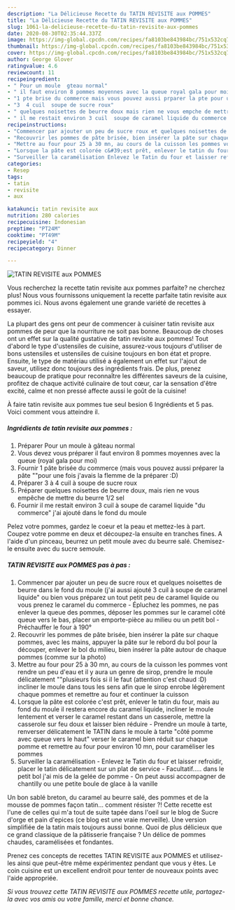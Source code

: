 ```yaml
---
description: "La Délicieuse Recette du TATIN REVISITE aux POMMES"
title: "La Délicieuse Recette du TATIN REVISITE aux POMMES"
slug: 1061-la-delicieuse-recette-du-tatin-revisite-aux-pommes
date: 2020-08-30T02:35:44.337Z
image: https://img-global.cpcdn.com/recipes/fa8103be843984bc/751x532cq70/tatin-revisite-aux-pommes-photo-principale-de-la-recette.jpg
thumbnail: https://img-global.cpcdn.com/recipes/fa8103be843984bc/751x532cq70/tatin-revisite-aux-pommes-photo-principale-de-la-recette.jpg
cover: https://img-global.cpcdn.com/recipes/fa8103be843984bc/751x532cq70/tatin-revisite-aux-pommes-photo-principale-de-la-recette.jpg
author: George Glover
ratingvalue: 4.6
reviewcount: 11
recipeingredient:
- " Pour un moule  gteau normal"
- " il faut environ 8 pommes moyennes avec la queue royal gala pour moi"
- "1 pte brise du commerce mais vous pouvez aussi prparer la pte pour une fois javais la flemme de la prparer D"
- "3  4 cuil  soupe de sucre roux"
- " quelques noisettes de beurre doux mais rien ne vous empche de mettre du beurre 12 sel"
- " il me restait environ 3 cuil  soupe de caramel liquide du commerce jai ajout dans le fond du moule"
recipeinstructions:
- "Commencer par ajouter un peu de sucre roux et quelques noisettes de beurre dans le fond du moule (j&#39;ai aussi ajouté 3 cuil à soupe de caramel liquide&#34; ou bien vous préparez un tout petit peu de caramel liquide ou vous prenez le caramel du commerce  Épluchez les pommes, ne pas enlever la queue des pommes, déposer les pommes sur le caramel côté queue vers le bas, placer un emporte-pièce au milieu ou un petit bol  Préchauffer le four à 190°"
- "Recouvrir les pommes de pâte brisée, bien insérer la pâte sur chaque pommes, avec les mains, appuyer la pâte sur le rebord du bol pour la découper, enlever le bol du milieu, bien insérer la pâte autour de chaque pommes (comme sur la photo)"
- "Mettre au four pour 25 à 30 mn, au cours de la cuisson les pommes vont rendre un peu d&#39;eau et il y aura un genre de sirop, prendre le moule délicatement &#34;&#34;plusieurs fois si il le faut (attention c&#39;est chaud :D) incliner le moule dans tous les sens afin que le sirop enrobe légèrement chaque pommes et remettre au four et continuer la cuisson"
- "Lorsque la pâte est colorée c&#39;est prêt, enlever le tatin du four, mais au fond du moule il restera encore du caramel liquide, incliner le moule lentement et verser le caramel restant dans un casserole, mettre la casserole sur feu doux et laisser bien réduire  Prendre un moule à tarte, renverser délicatement le TATIN dans le moule à tarte &#34;côté pomme avec queue vers le haut&#34; verser le caramel bien réduit sur chaque pomme et remettre au four pour environ 10 mn, pour caraméliser les pommes"
- "Surveiller la caramélisation Enlevez le Tatin du four et laisser refroidir, placer le tatin délicatement sur un plat de service  Facultatif..... dans le petit bol j&#39;ai mis de la gelée de pomme  On peut aussi accompagner de chantilly ou une petite boule de glace à la vanille"
categories:
- Resep
tags:
- tatin
- revisite
- aux

katakunci: tatin revisite aux 
nutrition: 280 calories
recipecuisine: Indonesian
preptime: "PT24M"
cooktime: "PT49M"
recipeyield: "4"
recipecategory: Dinner

---
```



![TATIN REVISITE aux POMMES](https://img-global.cpcdn.com/recipes/fa8103be843984bc/751x532cq70/tatin-revisite-aux-pommes-photo-principale-de-la-recette.jpg)

Vous recherchez la recette tatin revisite aux pommes parfaite? ne cherchez plus! Nous vous fournissons uniquement la recette parfaite tatin revisite aux pommes ici. Nous avons également une grande variété de recettes à essayer.

La plupart des gens ont peur de commencer à cuisiner tatin revisite aux pommes de peur que la nourriture ne soit pas bonne. Beaucoup de choses ont un effet sur la qualité gustative de tatin revisite aux pommes! Tout d'abord le type d'ustensiles de cuisine, assurez-vous toujours d'utiliser de bons ustensiles et ustensiles de cuisine toujours en bon état et propre. Ensuite, le type de matériau utilisé a également un effet sur l'ajout de saveur, utilisez donc toujours des ingrédients frais. De plus, prenez beaucoup de pratique pour reconnaître les différentes saveurs de la cuisine, profitez de chaque activité culinaire de tout cœur, car la sensation d'être excité, calme et non pressé affecte aussi le goût de la cuisine!

<!--inarticleads1-->

À faire tatin revisite aux pommes tue seul besion 6 Ingrédients et 5 pas. Voici comment vous atteindre il.

##### Ingrédients de tatin revisite aux pommes :

1. Préparer  Pour un moule à gâteau normal
1. Vous devez vous préparer  il faut environ 8 pommes moyennes avec la queue (royal gala pour moi)
1. Fournir 1 pâte brisée du commerce (mais vous pouvez aussi préparer la pâte &#34;&#34;pour une fois j&#39;avais la flemme de la préparer :D)
1. Préparer 3 à 4 cuil à soupe de sucre roux
1. Préparer  quelques noisettes de beurre doux, mais rien ne vous empêche de mettre du beurre 1/2 sel
1. Fournir  il me restait environ 3 cuil à soupe de caramel liquide &#34;du commerce&#34; j&#39;ai ajouté dans le fond du moule


Pelez votre pommes, gardez le coeur et la peau et mettez-les à part. Coupez votre pomme en deux et découpez-la ensuite en tranches fines. A l&#39;aide d&#39;un pinceau, beurrez un petit moule avec du beurre salé. Chemisez-le ensuite avec du sucre semoule. 

<!--inarticleads2-->

##### TATIN REVISITE aux POMMES pas à pas :

1. Commencer par ajouter un peu de sucre roux et quelques noisettes de beurre dans le fond du moule (j&#39;ai aussi ajouté 3 cuil à soupe de caramel liquide&#34; ou bien vous préparez un tout petit peu de caramel liquide ou vous prenez le caramel du commerce  - Épluchez les pommes, ne pas enlever la queue des pommes, déposer les pommes sur le caramel côté queue vers le bas, placer un emporte-pièce au milieu ou un petit bol  - Préchauffer le four à 190°
1. Recouvrir les pommes de pâte brisée, bien insérer la pâte sur chaque pommes, avec les mains, appuyer la pâte sur le rebord du bol pour la découper, enlever le bol du milieu, bien insérer la pâte autour de chaque pommes (comme sur la photo)
1. Mettre au four pour 25 à 30 mn, au cours de la cuisson les pommes vont rendre un peu d&#39;eau et il y aura un genre de sirop, prendre le moule délicatement &#34;&#34;plusieurs fois si il le faut (attention c&#39;est chaud :D) incliner le moule dans tous les sens afin que le sirop enrobe légèrement chaque pommes et remettre au four et continuer la cuisson
1. Lorsque la pâte est colorée c&#39;est prêt, enlever le tatin du four, mais au fond du moule il restera encore du caramel liquide, incliner le moule lentement et verser le caramel restant dans un casserole, mettre la casserole sur feu doux et laisser bien réduire  - Prendre un moule à tarte, renverser délicatement le TATIN dans le moule à tarte &#34;côté pomme avec queue vers le haut&#34; verser le caramel bien réduit sur chaque pomme et remettre au four pour environ 10 mn, pour caraméliser les pommes
1. Surveiller la caramélisation - Enlevez le Tatin du four et laisser refroidir, placer le tatin délicatement sur un plat de service  - Facultatif..... dans le petit bol j&#39;ai mis de la gelée de pomme  - On peut aussi accompagner de chantilly ou une petite boule de glace à la vanille


Un bon sablé breton, du caramel au beurre salé, des pommes et de la mousse de pommes façon tatin… comment résister ?! Cette recette est l&#39;une de celles qui m&#39;a tout de suite tapée dans l&#39;oeil sur le blog de Sucre d&#39;orge et pain d&#39;epices (ce blog est une vraie merveille). Une version simplifiée de la tatin mais toujours aussi bonne. Quoi de plus délicieux que ce grand classique de la pâtisserie française ? Un délice de pommes chaudes, caramélisées et fondantes. 

<!--inarticleads1-->

<p>
Prenez ces concepts de recettes TATIN REVISITE aux POMMES et utilisez-les ainsi que peut-être même expérimentez pendant que vous y êtes. Le coin cuisine est un excellent endroit pour tenter de nouveaux points avec l'aide appropriée.
</p>

<p>
<i>Si vous trouvez cette TATIN REVISITE aux POMMES recette utile, partagez-la avec vos amis ou votre famille, merci et bonne chance.</i>
</p>
